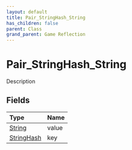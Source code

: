 ```yaml
---
layout: default
title: Pair_StringHash_String
has_children: false
parent: Class
grand_parent: Game Reflection
---
```

# Pair_StringHash_String
Description 

## Fields

| Type | Name |
|:----------|:--------------|
| [String](/riftbreaker-wiki/docs/game-reflection/components/string/) | value |
| [StringHash](/riftbreaker-wiki/docs/game-reflection/classes/string_hash/) | key |

